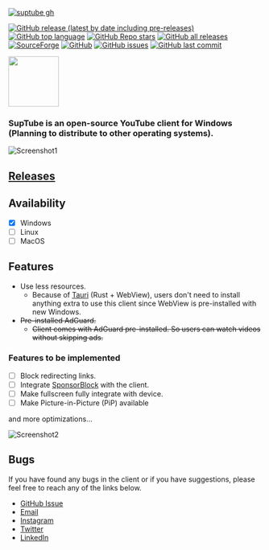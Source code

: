 [![suptube gh](https://user-images.githubusercontent.com/79461263/224791355-15c93044-85e0-43c9-ab42-b5dee38eb537.png)](https://github.com/sandunwira/SupTube)


[![GitHub release (latest by date including pre-releases)](https://img.shields.io/github/v/release/sandunwira/SupTube?include_prereleases&style=for-the-badge)](https://github.com/sandunwira/SupTube/releases/latest)
[![GitHub top language](https://img.shields.io/github/languages/top/sandunwira/SupTube?style=for-the-badge)](https://github.com/sandunwira/SupTube)
[![GitHub Repo stars](https://img.shields.io/github/stars/sandunwira/SupTube?style=for-the-badge)](https://github.com/sandunwira/SupTube/stargazers)
[![GitHub all releases](https://img.shields.io/github/downloads/sandunwira/SupTube/total?style=for-the-badge)](https://github.com/sandunwira/SupTube/releases)
[![SourceForge](https://img.shields.io/sourceforge/dt/suptube.svg?style=for-the-badge)](https://sourceforge.net/projects/suptube/files/latest/download)
[![GitHub](https://img.shields.io/github/license/sandunwira/SupTube?style=for-the-badge)](https://github.com/sandunwira/SupTube/blob/main/LICENSE)
[![GitHub issues](https://img.shields.io/github/issues-raw/sandunwira/SupTube?style=for-the-badge)](https://github.com/sandunwira/SupTube/issues)
[![GitHub last commit](https://img.shields.io/github/last-commit/sandunwira/SupTube?style=for-the-badge)](https://github.com/sandunwira/SupTube/commit/main)


<a href="https://sourceforge.net/p/suptube" target="_blank">
  <img src="https://sourceforge.net/cdn/syndication/badge_img/3612009/oss-users-love-us-white" width="100px">
</a>

### SupTube is an open-source YouTube client for Windows (Planning to distribute to other operating systems).

![Screenshot1](https://user-images.githubusercontent.com/79461263/224725038-90fb9859-4f00-440c-bbb9-ea7e49db7d24.png)


## [Releases](https://github.com/sandunwira/SupTube/releases)

## Availability
- [x] Windows
- [ ] Linux
- [ ] MacOS

## Features
- Use less resources.
  - Because of [Tauri](https://tauri.app) (Rust + WebView), users don't need to install anything extra to use this client since WebView is pre-installed with new Windows.
- ~~Pre-installed AdGuard.~~
  - ~~Client comes with AdGuard pre-installed. So users can watch videos without skipping ads.~~

### Features to be implemented
- [ ] Block redirecting links.
- [ ] Integrate [SponsorBlock](https://sponsor.ajay.app) with the client.
- [ ] Make fullscreen fully integrate with device.
- [ ] Make Picture-in-Picture (PiP) available

and more optimizations...


![Screenshot2](https://user-images.githubusercontent.com/79461263/224725126-12af6f0b-8f25-4178-a772-4567419a6445.png)


## Bugs
If you have found any bugs in the client or if you have suggestions, please feel free to reach any of the links below.
- [GitHub Issue](https://github.com/sandunwira/SupTube/issues)
- [Email](mailto:teamsuptube@gmail.com)
- [Instagram](https://instagram.com/suptubeapp)
- [Twitter](https://twitter.com/sandunwira)
- [LinkedIn](https://www.linkedin.com/in/sandunwiratunga)
